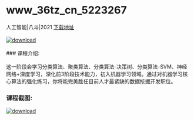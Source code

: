 # www_36tz_cn_5223267
人工智能|八斗|2021
[下载地址](http://www.36tz.cn/article/5223267 "下载地址")
<br/></br>[![download](http://36tz.cn/muke_img/2022_03_1-61-300x245.png "下载地址")](http://www.36tz.cn/article/5223267 "下载地址")
<br/></br>### 课程介绍:<br/></br>这一阶段会学习分类算法、聚类算法、分类算法-决策树、分类算法-SVM、神经网络+深度学习，深化前3阶段技术能力，初入机器学习领域。通过对机器学习核心算法的强化练习，你将能完美胜任目前人才最紧缺的数据挖掘开发职位。

### 课程截图:
[![download](http://36tz.cn/muke_img/2022_03_2-34.png "下载地址")](http://www.36tz.cn/article/5223267 "下载地址")

